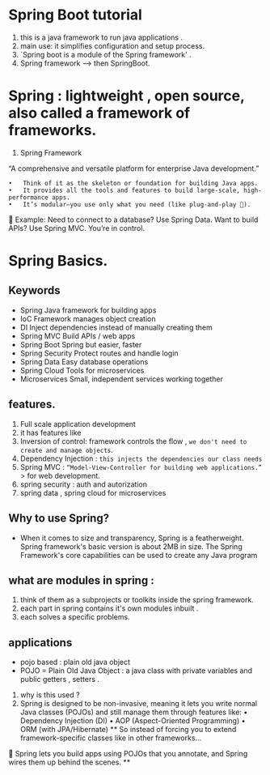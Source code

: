# Spring Boot tutorial

1. this is a java framework to run java applications .
2. main use: it simplifies configuration and setup process.
3. `Spring boot is a module of the Spring framework' .
4. Spring framework --> then SpringBoot.

# Spring : lightweight , open source, also called a framework of frameworks.

1. Spring Framework

“A comprehensive and versatile platform for enterprise Java development.”

    •	Think of it as the skeleton or foundation for building Java apps.
    •	It provides all the tools and features to build large-scale, high-performance apps.
    •	It’s modular—you use only what you need (like plug-and-play 🔌).

🧠 Example: Need to connect to a database? Use Spring Data. Want to build APIs? Use Spring MVC. You’re in control.

# Spring Basics.

## Keywords

- Spring Java framework for building apps
- IoC Framework manages object creation
- DI Inject dependencies instead of manually creating them
- Spring MVC Build APIs / web apps
- Spring Boot Spring but easier, faster
- Spring Security Protect routes and handle login
- Spring Data Easy database operations
- Spring Cloud Tools for microservices
- Microservices Small, independent services working together

## features.

1. Full scale application development
2. it has features like
3. Inversion of control: framework controls the flow , `we don't need to create and manage objects`.
4. Dependency Injection : `this injects the dependencies our class needs `
5. Spring MVC : `“Model-View-Controller for building web applications.”` > for web development.
6. spring security : auth and autorization
7. spring data , spring cloud for microservices

## Why to use Spring?

- When it comes to size and transparency, Spring is a featherweight. Spring framework's basic version is about 2MB in size. The Spring Framework's core capabilities can be used to create any Java program

## what are modules in spring :

1. think of them as a subprojects or toolkits inside the spring framework.
2. each part in spring contains it's own modules inbuilt .
3. each solves a specific problems.

## applications

- pojo based : plain old java object
- POJO = Plain Old Java Object : a java class with private variables and public getters , setters .

1. why is this used ?
1. Spring is designed to be non-invasive, meaning it lets you write normal Java classes (POJOs) and still manage them through features like:
   • Dependency Injection (DI)
   • AOP (Aspect-Oriented Programming)
   • ORM (with JPA/Hibernate)
   \*\* So instead of forcing you to extend framework-specific classes like in other frameworks…

🔁 Spring lets you build apps using POJOs that you annotate, and Spring wires them up behind the scenes. \*\*
